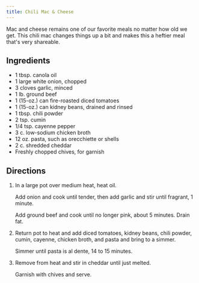 ```yaml
---
title: Chili Mac & Cheese
---
```

Mac and cheese remains one of our favorite meals no matter how old we get. This chili mac changes things up a bit and makes this a heftier meal that's very shareable.

## Ingredients
-   1 tbsp. canola oil
-   1 large white onion, chopped
-   3 cloves garlic, minced
-   1 lb. ground beef
-   1 (15-oz.) can fire-roasted diced tomatoes
-   1 (15-oz.) can kidney beans, drained and rinsed
-   1 tbsp. chili powder
-   2 tsp. cumin
-   1/4 tsp. cayenne pepper
-   3 c. low-sodium chicken broth
-   12 oz. pasta, such as orecchiette or shells
-   2 c. shredded cheddar
-   Freshly chopped chives, for garnish

## Directions
1.  In a large pot over medium heat, heat oil.

    Add onion and cook until tender, then add garlic and stir until fragrant, 1 minute.

    Add ground beef and cook until no longer pink, about 5 minutes. Drain fat.

2.  Return pot to heat and add diced tomatoes, kidney beans, chili powder, cumin, cayenne, chicken broth, and pasta and bring to a simmer.

    Simmer until pasta is al dente, 14 to 15 minutes.

3.  Remove from heat and stir in cheddar until just melted.

    Garnish with chives and serve.
